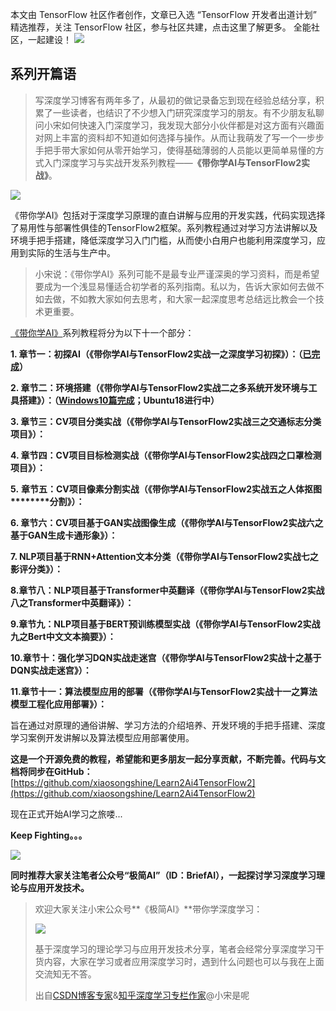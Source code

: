 本文由 TensorFlow 社区作者创作，文章已入选 “TensorFlow 开发者出道计划” 精选推荐，关注 TensorFlow 社区，参与社区共建，点击这里了解更多。 全能社区，一起建设！
![](https://img-blog.csdnimg.cn/20201228173459402.jpg?x-oss-process=image/watermark,type_ZmFuZ3poZW5naGVpdGk,shadow_10,text_aHR0cHM6Ly9ibG9nLmNzZG4ubmV0L3pvbmc1OTY1Njg4MjF4cA==,size_16,color_FFFFFF,t_70)


## **系列开篇语**

  

> 写深度学习博客有两年多了，从最初的做记录备忘到现在经验总结分享，积累了一些读者，也结识了不少想入门研究深度学习的朋友。有不少朋友私聊问小宋如何快速入门深度学习，我发现大部分小伙伴都是对这方面有兴趣面对网上丰富的资料却不知道如何选择与操作。从而让我萌发了写一个一步步手把手带大家如何从零开始学习，使得基础薄弱的人员能以更简单易懂的方式入门深度学习与实战开发系列教程——**《带你学AI与TensorFlow2实战》**。

![](https://img-blog.csdnimg.cn/img_convert/53b608e2d2f8cf520bb40adf164b59c4.png)


《带你学AI》包括对于深度学习原理的直白讲解与应用的开发实践，代码实现选择了易用性与部署性俱佳的TensorFlow2框架。系列教程通过对学习方法讲解以及环境手把手搭建，降低深度学习入门门槛，从而使小白用户也能利用深度学习，应用到实际的生活与生产中。

  

> 小宋说：《带你学AI》系列可能不是最专业严谨深奥的学习资料，而是希望要成为一个浅显易懂适合初学者的系列指南。私以为，告诉大家如何去做不如去做，不如教大家如何去思考，和大家一起深度思考总结远比教会一个技术更重要。

  

[《带你学AI》](https://github.com/xiaosongshine/Learn2Ai4TensorFlow2)系列教程将分为以下十一个部分：

**1. **章节一：初探AI（《带你学AI与TensorFlow2实战一之深度学习初探》）：（[已完成](https://xiaosongshine.blog.csdn.net/article/details/111505064)）****

**2. **章节二：环境搭建（《带你学AI与TensorFlow2实战二之多系统开发环境与工具搭建》）：（[Windows10篇完成](https://xiaosongshine.blog.csdn.net/article/details/112249592)；Ubuntu18进行中）****

**3. **章节三：CV项目分类实战（《带你学AI与TensorFlow2实战三之交通标志分类项目》）：****

**4. **章节四：CV项目目标检测实战（《带你学AI与TensorFlow2实战四之口罩检测项目》）：****

**5.** ****章节五：CV项目像素分割实战（《带你学AI与TensorFlow2实战五之人体抠图********分割》）：****

**6. **章节六：CV项目基于GAN实战图像生成（《带你学AI与TensorFlow2实战六之基于GAN生成卡通形象》）：****

**7. **NLP项目基于RNN+Attention文本分类（《带你学AI与TensorFlow2实战七之影评分类》）：****

****8.章节八：NLP项目基于Transformer中英翻译（《带你学AI与TensorFlow2实战八之Transformer中英翻译》）：****

****9.章节九：NLP项目基于BERT预训练模型实战（《带你学AI与TensorFlow2实战九之Bert中文文本摘要》）：****

****10.章节十：强化学习DQN实战走迷宫（《带你学AI与TensorFlow2实战十之基于DQN实战走迷宫》）：****

****11.章节十一：算法模型应用的部署（《带你学AI与TensorFlow2实战十一之算法模型工程化应用部署》）：****

  

旨在通过对原理的通俗讲解、学习方法的介绍培养、开发环境的手把手搭建、深度学习案例开发讲解以及算法模型应用部署使用。

**这是一个开源免费的教程，希望能和更多朋友一起分享贡献，不断完善。代码与文档将同步在GitHub：**[https://github.com/xiaosongshine/Learn2Ai4TensorFlow2](https://github.com/xiaosongshine/Learn2Ai4TensorFlow2)

  

现在正式开始AI学习之旅喽...

**Keep Fighting。。。**

![](https://img-blog.csdnimg.cn/img_convert/1d7ef3c3f998b1e25375d145b32e0bb3.png)

**同时推荐大家关注笔者公众号“极简AI”（ID：BriefAI），一起探讨学习深度学习理论与应用开发技术。**

> 欢迎大家关注小宋公众号**《极简AI》**带你学深度学习：
> 
> ![](https://img-blog.csdnimg.cn/img_convert/f4c0601fd8f86b2795e3d00928660bd9.png)
> 
> ​基于深度学习的理论学习与应用开发技术分享，笔者会经常分享深度学习干货内容，大家在学习或者应用深度学习时，遇到什么问题也可以与我在上面交流知无不答。
> 
> 出自[CSDN博客专家](https://xiaosongshine.blog.csdn.net/)&[知乎深度学习专栏作家](https://www.zhihu.com/people/xiaosongshine/activities)@小宋是呢
